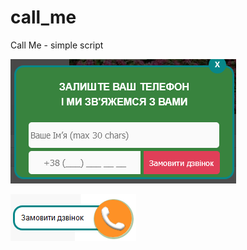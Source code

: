 # call_me
Call Me - simple script

![call_me](https://github.com/YuriiRadio/call_me/blob/master/window.png)

![call_me](https://github.com/YuriiRadio/call_me/blob/master/phone.png)
